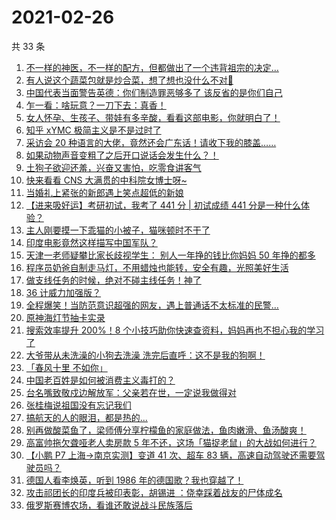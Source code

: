 # 2021-02-26

共 33 条

<!-- BEGIN ZHIHUVIDEO -->
<!-- 最后更新时间 Fri Feb 26 2021 18:12:35 GMT+0800 (CST) -->
1. [不一样的神医，不一样的配方，但都做出了一个违背祖宗的决定…](https://www.zhihu.com/zvideo/1348601487136808960)
1. [有人说这个蔬菜包就是炒合菜，想了想也没什么不对🐶](https://www.zhihu.com/zvideo/1347979088695533568)
1. [中国代表当面警告英德：你们制造罪恶够多了 该反省的是你们自己](https://www.zhihu.com/zvideo/1348346705721696256)
1. [乍一看：啥玩意？一刀下去：真香！](https://www.zhihu.com/zvideo/1348594164934795264)
1. [女人怀孕、生孩子、带娃有多辛酸，看看这部电影，你就明白了！](https://www.zhihu.com/zvideo/1347659865423384576)
1. [知乎 xYMC 极简主义是不是过时了](https://www.zhihu.com/zvideo/1348361899797553152)
1. [采访会 20 种语言的大佬，竟然还会广东话！请收下我的膝盖……](https://www.zhihu.com/zvideo/1348346793294483457)
1. [如果动物声音变粗了之后开口说话会发生什么？！](https://www.zhihu.com/zvideo/1348328735184179200)
1. [土狗子欲迎还羞，兴奋又害怕，吃零食讲客气](https://www.zhihu.com/zvideo/1347868078177390592)
1. [快来看看 CNS 大满贯的中科院女博士呀~](https://www.zhihu.com/zvideo/1348281534118473729)
1. [当婚礼上紧张的新郎遇上笑点超低的新娘](https://www.zhihu.com/zvideo/1348358143907360769)
1. [【进来吸好运】考研初试，我考了 441 分 | 初试成绩 441 分是一种什么体验？](https://www.zhihu.com/zvideo/1348214464261599232)
1. [主人刚要摸一下乖猫的小被子，猫咪顿时不干了](https://www.zhihu.com/zvideo/1348657482433327104)
1. [印度电影竟然这样描写中国军队？](https://www.zhihu.com/zvideo/1347496676047982592)
1. [天津一老师疑攀比家长歧视学生： 别人一年挣的钱比你妈妈 50 年挣的都多](https://www.zhihu.com/zvideo/1348644277765939200)
1. [程序员奶爸自制走马灯，不用蜡烛也能转，安全有趣，光照美好生活](https://www.zhihu.com/zvideo/1348221357415608320)
1. [做支线任务的时候，绝对不碰主线任务！神了](https://www.zhihu.com/zvideo/1348254650391482368)
1. [36 计威力加强版？](https://www.zhihu.com/zvideo/1348291468767899649)
1. [全程爆笑！当防范意识超强的网友，遇上普通话不太标准的民警…](https://www.zhihu.com/zvideo/1348330837214199808)
1. [原神海灯节抽卡实录](https://www.zhihu.com/zvideo/1348071002585329664)
1. [搜索效率提升 200%！8 个小技巧助你快速查资料，妈妈再也不担心我的学习了](https://www.zhihu.com/zvideo/1347196958008889344)
1. [大爷带从未洗澡的小狗去洗澡 洗完后直呼：这不是我的狗啊！](https://www.zhihu.com/zvideo/1347892189255540736)
1. [「春风十里  不如你」](https://www.zhihu.com/zvideo/1348318986996789248)
1. [中国老百姓是如何被消费主义毒打的？](https://www.zhihu.com/zvideo/1348316102057906176)
1. [台名嘴致敬戍边解放军：父亲若在世，一定说我做得对](https://www.zhihu.com/zvideo/1348203156711710720)
1. [张桂梅说祖国没有忘记我们](https://www.zhihu.com/zvideo/1348320175327051777)
1. [搞航天的人的眼泪，都是热的...](https://www.zhihu.com/zvideo/1348293928110645248)
1. [别再做酸菜鱼了，梁师傅分享柠檬鱼的家庭做法，鱼肉嫩滑、鱼汤酸爽！](https://www.zhihu.com/zvideo/1346458576223940608)
1. [高富帅拖欠聋哑老人卖房款 5 年不还，这场「猫捉老鼠」的大战如何进行？](https://www.zhihu.com/zvideo/1347834077576269825)
1. [【小鹏 P7 上海→南京实测】变道 41 次、超车 83 辆，高速自动驾驶还需要驾驶员吗？](https://www.zhihu.com/zvideo/1348199570741145600)
1. [德国人看李焕英，听到 1986 年的德国歌？我也穿越了！](https://www.zhihu.com/zvideo/1348004135523098624)
1. [攻击祁团长的印度兵被印表彰，胡锡进 ：侥幸踩着战友的尸体成名](https://www.zhihu.com/zvideo/1347979540719845377)
1. [俄罗斯赛博农场，看谁还敢说战斗民族落后](https://www.zhihu.com/zvideo/1347519312337567744)
<!-- END ZHIHUVIDEO -->
